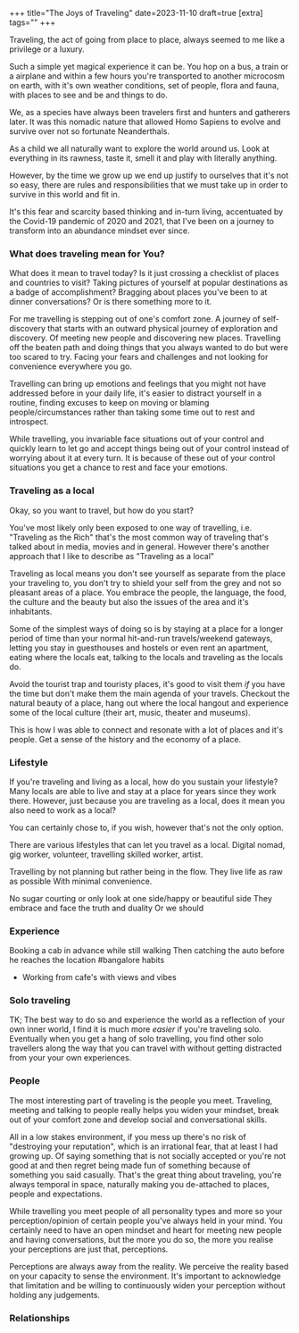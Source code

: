 +++
title="The Joys of Traveling"
date=2023-11-10
draft=true
[extra]
tags=""
+++

Traveling, the act of going from place to place, always seemed to me like a privilege or a luxury.

Such a simple yet magical experience it can be. You hop on a bus, a train or a airplane
and within a few hours you're transported to another microcosm on earth, with
it's own weather conditions, set of people, flora and fauna, with places to see and
be and things to do.

We, as a species have always been travelers first and hunters and
gatherers later. It was this nomadic nature that allowed Homo Sapiens to
evolve and survive over not so fortunate Neanderthals.

As a child we all naturally want to explore the world around us. Look at
everything in its rawness, taste it, smell it and play with literally
anything.

<!-- more -->

However, by the time we grow up we end up justify to ourselves that it's not so easy, 
there are rules and responsibilities that we must take up in order to survive in this
world and fit in.

It's this fear and scarcity based thinking and in-turn living,
accentuated by the Covid-19 pandemic of 2020 and 2021, that
I've been on a journey to transform into an abundance mindset ever since.

<!-- toc -->

### What does traveling mean for You?

What does it mean to travel today? Is it just crossing a checklist of places and
countries to visit? Taking pictures of yourself at popular destinations as a
badge of accomplishment? Bragging about places you've been to at dinner
conversations? Or is there something more to it.

For me travelling is stepping out of one's comfort zone. A journey of
self-discovery that starts with an outward physical journey of exploration and
discovery. Of meeting new people and discovering new places. Travelling off
the beaten path and doing things that you always wanted to do but were
too scared to try. Facing your fears and challenges and not looking for
convenience everywhere you go. 

Travelling can bring up emotions and feelings that you might not have
addressed before in your daily life, it's easier to distract yourself in
a routine, finding excuses to keep on moving or blaming people/circumstances rather
than taking some time out to rest and introspect.

While travelling, you invariable face situations out of your control and
quickly learn to let go and accept things being out of your control
instead of worrying about it at every turn. It is because of these out of your
control situations you get a chance to rest and face your emotions.

### Traveling as a local

Okay, so you want to travel, but how do you start?

You've most likely only been exposed to one way of travelling, i.e. "Traveling
as the Rich" that's the most common way of traveling that's talked about in
media, movies and in general.
However there's another approach that I like to describe as
"Traveling as a local"

Traveling as local means you don't see
yourself as separate from the place your traveling to, you don't try to
shield your self from the grey and not so pleasant areas of a place. You
embrace the people, the language, the food, the culture and the beauty
but also the issues of the area and it's inhabitants.

Some of the simplest ways of doing so is by staying at a place for a longer
period of time than your normal hit-and-run travels/weekend gateways,
letting you stay in guesthouses and hostels or even rent an apartment,
eating where the locals eat, talking to the locals and traveling as the locals
do.

Avoid the tourist trap and touristy places, it's good to visit them *if* you
have the time but don't make them the main agenda of your travels. Checkout the
natural beauty of a place, hang out where the local hangout and experience
some of the local culture (their art, music, theater and museums).

This is how I was able to connect and resonate with a lot of places and it's people.
Get a sense of the history and the economy of a place.

### Lifestyle

If you're traveling and living as a local, how do you sustain your lifestyle?
Many locals are able to live and stay at a place for years since they work
there.
However, just because you are traveling as a local, does it mean you also need to work as a local?

You can certainly chose to, if you wish, however that's not the only option. 

There are various lifestyles that can let you travel as a local. Digital
nomad, gig worker, volunteer, travelling skilled worker, artist.

Travelling by not planning but rather being in the flow. 
They live life as raw as possible With minimal convenience.

No sugar courting or only look at one side/happy or beautiful side
They embrace and face the truth and duality
Or we should

### Experience

Booking a cab in advance while still walking
Then catching the auto before he reaches the location
#bangalore habits

* Working from cafe's with views and vibes


### Solo traveling

TK;
The best way to do so and experience the world as a reflection of your own
inner world, I find it is much more *easier* if you're traveling solo.
Eventually when you get a hang of solo travelling, you find other solo
travellers along the way that you can travel with without getting distracted from your
your own experiences. 

### People

The most interesting part of traveling is the people you meet. Traveling,
meeting and talking to people really helps you widen your mindset, break out of
your comfort zone and develop social and conversational skills.

All in a low stakes environment, if you mess up there's no risk of "destroying your
reputation", which is an irrational fear, that at least I had growing up.
Of saying something that is not socially accepted or you're not good at and
then regret being made fun of something because of something you said
casually. That's the great thing about traveling, you're always temporal in
space, naturally making you de-attached to places, people and expectations.

While travelling you meet people of all personality types and more so your
perception/opinion of certain people you've always held in your mind. You
certainly need to have an open mindset and heart for meeting new people and
having conversations, but the more you do so, the more you realise your
perceptions are just that, perceptions.

Perceptions are always away from the reality. We perceive the reality based
on your capacity to sense the environment.
It's important to acknowledge that limitation and be willing to continuously
widen your perception without holding any judgements.

### Relationships

[0]: <https://en.wikipedia.org/wiki/Neanderthal#Climate_change>

[1]: https://coauthored.co/p/frequently-unanswered-questions-fuqs
